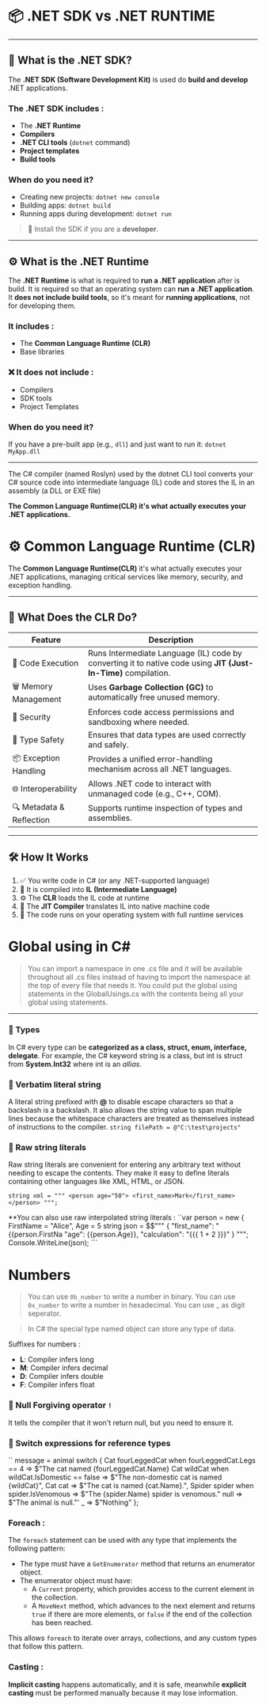 # 📦 .NET SDK vs .NET RUNTIME

---

## 🧰 What is the .NET SDK?

The **.NET SDK (Software Development Kit)** is used do **build and develop** .NET applications.

### The .NET SDK includes : 
 - The **.NET Runtime**
 - **Compilers**
 - **.NET CLI tools** (`dotnet` command)
 - **Project templates**
 - **Build tools**

### When do you need it?
 - Creating new projects: `dotnet new console`
 - Building apps: `dotnet build`
 - Running apps during development: `dotnet run`

> 📌 Install the SDK if you are a **developer**.

---

## ⚙ What is the .NET Runtime 

The **.NET Runtime** is what is required to **run a .NET application** after is build.  It is required so that an operating system can **run a .NET application**. It **does not include build tools**, so it's meant for **running applications**, not for developing them.


### It includes :
 - The **Common Language Runtime (CLR)**
 - Base libraries 

### ❌ It does **not include** :
 - Compilers 
 - SDK tools 
 - Project Templates 

### When do you need it?
If you have a pre-built app (e.g., `dll`) and just want to run it: ``dotnet MyApp.dll``

---

The C# compiler (named Roslyn) used by the dotnet CLI tool converts your C# source code into intermediate language (IL) code and stores the IL in an assembly (a DLL or EXE file)

**The Common Language Runtime(CLR) it's what actually executes your .NET applications.**

# ⚙️ Common Language Runtime (CLR)

The **Common Language Runtime(CLR)** it's what actually executes your .NET applications, managing critical services like memory, security, and exception handling.

---

## 🚀 What Does the CLR Do?

| Feature                 | Description |
|------------------------|-------------|
| 🔄 Code Execution       | Runs Intermediate Language (IL) code by converting it to native code using **JIT (Just-In-Time)** compilation. |
| 🗑️ Memory Management    | Uses **Garbage Collection (GC)** to automatically free unused memory. |
| 🔐 Security             | Enforces code access permissions and sandboxing where needed. |
| 🧪 Type Safety          | Ensures that data types are used correctly and safely. |
| 📦 Exception Handling   | Provides a unified error-handling mechanism across all .NET languages. |
| 🌐 Interoperability     | Allows .NET code to interact with unmanaged code (e.g., C++, COM). |
| 🔍 Metadata & Reflection | Supports runtime inspection of types and assemblies. |

---

## 🛠️ How It Works

1. ✅ You write code in C# (or any .NET-supported language)
2. 🧱 It is compiled into **IL (Intermediate Language)**
3. ⚙️ The **CLR** loads the IL code at runtime
4. 🧠 The **JIT Compiler** translates IL into native machine code
5. 🧩 The code runs on your operating system with full runtime services


#  Global using in C#
 
> You can import a namespace in one .cs file and it will be available throughout all .cs files instead of having to import the namespace at the top of every file that needs it. You could put  the global using statements in the GlobalUsings.cs with the contents being all your global using statements. 

---

### 🚀 Types

In C# every type can be **categorized as a class, struct, enum, interface, delegate**. For example, the C# keyword string is a class, but int is struct from **System.Int32** where int is an *allias*.

### 🎊 Verbatim literal string

A literal string prefixed with **@** to disable escape characters so that a backslash is a backslash. It also allows the string value to span multiple lines because the whitespace characters are treated as themselves instead of instructions to the compiler.
<code>string filePath = @"C:\test\projects"</code>

### 🎎 Raw string literals

Raw string literals are convenient for entering any arbitrary text without needing to escape the contents. They make it easy to define literals containing other languages like XML, HTML, or JSON.

``string xml = """
             <person age="50">
               <first_name>Mark</first_name>
             </person>
             """; ``

**You can also use raw interpolated string literals : 
``var person = new { FirstName = "Alice", Age = 5
 string json = $$"""
              {
                "first_name": "{{person.FirstNa
                "age": {{person.Age}},
                "calculation": "{{{ 1 + 2 }}}"
              }
              """;
 Console.WriteLine(json); ```

 # Numbers 

> You can use ``0b_number`` to write a number in binary.
> You can use ``0x_number`` to write a number in hexadecimal.
> You can use _ as digit seperator.

> In C# the special type named object can store any type of data.

Suffixes for numbers :
* **L**: Compiler infers long
* **M**: Compiler infers decimal
* **D**: Compiler infers double
* **F**: Compiler infers float

### 🙏 Null Forgiving operator ``!``

It tells the compiler that it won't return null, but you need to ensure it.

### 🧲 Switch expressions for reference types 

`` message = animal switch
  {
    Cat fourLeggedCat when fourLeggedCat.Legs == 4
        => $"The cat named {fourLeggedCat.Name} 
    Cat wildCat when wildCat.IsDomestic == false
        => $"The non-domestic cat is named {wildCat}",
    Cat cat
        => $"The cat is named {cat.Name}.",
    Spider spider when spider.IsVenomous
        => $"The {spider.Name} spider is venomous."
    null =>
           $"The animal is null."'
    _ =>
           $"Nothing"
  };

### Foreach :

The `foreach` statement can be used with any type that implements the following pattern:

- The type must have a `GetEnumerator` method that returns an enumerator object.
- The enumerator object must have:
    - A `Current` property, which provides access to the current element in the collection.
    - A `MoveNext` method, which advances to the next element and returns `true` if there are more elements, or `false` if the end of the collection has been reached.

This allows `foreach` to iterate over arrays, collections, and any custom types that follow this pattern.


### Casting :

**Implicit casting** happens automatically, and it is safe, meanwhile **explicit  casting** must be performed manually because it may lose information.